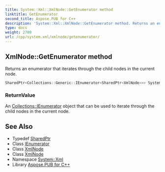 ```yaml
---
title: System::Xml::XmlNode::GetEnumerator method
linktitle: GetEnumerator
second_title: Aspose.PUB for C++
description: 'System::Xml::XmlNode::GetEnumerator method. Returns an enumerator that iterates through the child nodes in the current node in C++.'
type: docs
weight: 2700
url: /cpp/system.xml/xmlnode/getenumerator/
---
```

## XmlNode::GetEnumerator method


Returns an enumerator that iterates through the child nodes in the current node.

```cpp
SharedPtr<Collections::Generic::IEnumerator<SharedPtr<XmlNode>>> System::Xml::XmlNode::GetEnumerator() override
```


### ReturnValue

An [Collections::IEnumerator](../../../system.collections/ienumerator/) object that can be used to iterate through the child nodes in the current node.

## See Also

* Typedef [SharedPtr](../../../system/sharedptr/)
* Class [IEnumerator](../../../system.collections.generic/ienumerator/)
* Class [XmlNode](../)
* Class [XmlNode](../)
* Namespace [System::Xml](../../)
* Library [Aspose.PUB for C++](../../../)
